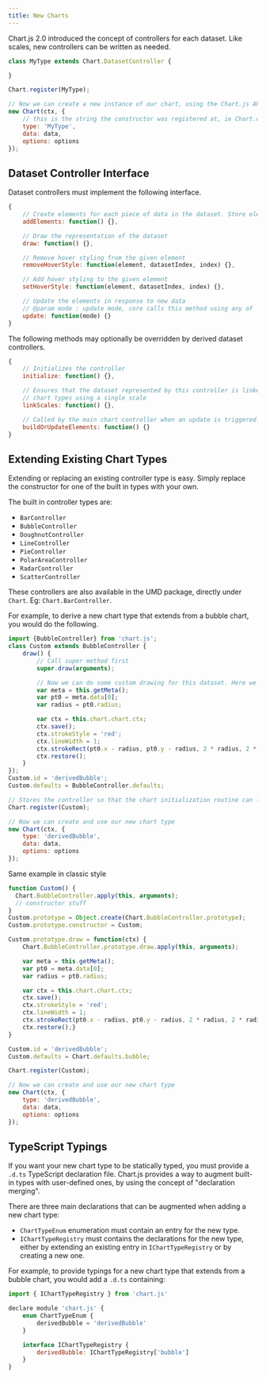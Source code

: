 ```yaml
---
title: New Charts
---
```


Chart.js 2.0 introduced the concept of controllers for each dataset. Like scales, new controllers can be written as needed.

```javascript
class MyType extends Chart.DatasetController {

}

Chart.register(MyType);

// Now we can create a new instance of our chart, using the Chart.js API
new Chart(ctx, {
    // this is the string the constructor was registered at, ie Chart.controllers.MyType
    type: 'MyType',
    data: data,
    options: options
});
```

## Dataset Controller Interface

Dataset controllers must implement the following interface.

```javascript
{
    // Create elements for each piece of data in the dataset. Store elements in an array on the dataset as dataset.metaData
    addElements: function() {},

    // Draw the representation of the dataset
    draw: function() {},

    // Remove hover styling from the given element
    removeHoverStyle: function(element, datasetIndex, index) {},

    // Add hover styling to the given element
    setHoverStyle: function(element, datasetIndex, index) {},

    // Update the elements in response to new data
    // @param mode : update mode, core calls this method using any of `'active'`, `'hide'`, `'reset'`, `'resize'`, `'show'` or `undefined`
    update: function(mode) {}
}
```

The following methods may optionally be overridden by derived dataset controllers.

```javascript
{
    // Initializes the controller
    initialize: function() {},

    // Ensures that the dataset represented by this controller is linked to a scale. Overridden to helpers.noop in the polar area and doughnut controllers as these
    // chart types using a single scale
    linkScales: function() {},

    // Called by the main chart controller when an update is triggered. The default implementation handles the number of data points changing and creating elements appropriately.
    buildOrUpdateElements: function() {}
}
```

## Extending Existing Chart Types

Extending or replacing an existing controller type is easy. Simply replace the constructor for one of the built in types with your own.

The built in controller types are:

* `BarController`
* `BubbleController`
* `DoughnutController`
* `LineController`
* `PieController`
* `PolarAreaController`
* `RadarController`
* `ScatterController`

These controllers are also available in the UMD package, directly under `Chart`. Eg: `Chart.BarController`.

For example, to derive a new chart type that extends from a bubble chart, you would do the following.

```javascript
import {BubbleController} from 'chart.js';
class Custom extends BubbleController {
    draw() {
        // Call super method first
        super.draw(arguments);

        // Now we can do some custom drawing for this dataset. Here we'll draw a red box around the first point in each dataset
        var meta = this.getMeta();
        var pt0 = meta.data[0];
        var radius = pt0.radius;

        var ctx = this.chart.chart.ctx;
        ctx.save();
        ctx.strokeStyle = 'red';
        ctx.lineWidth = 1;
        ctx.strokeRect(pt0.x - radius, pt0.y - radius, 2 * radius, 2 * radius);
        ctx.restore();
    }
});
Custom.id = 'derivedBubble';
Custom.defaults = BubbleController.defaults;

// Stores the controller so that the chart initialization routine can look it up
Chart.register(Custom);

// Now we can create and use our new chart type
new Chart(ctx, {
    type: 'derivedBubble',
    data: data,
    options: options
});
```

Same example in classic style

```javascript
function Custom() {
  Chart.BubbleController.apply(this, arguments);
  // constructor stuff
}
Custom.prototype = Object.create(Chart.BubbleController.prototype);
Custom.prototype.constructor = Custom;

Custom.prototype.draw = function(ctx) {
    Chart.BubbleController.prototype.draw.apply(this, arguments);

    var meta = this.getMeta();
    var pt0 = meta.data[0];
    var radius = pt0.radius;

    var ctx = this.chart.chart.ctx;
    ctx.save();
    ctx.strokeStyle = 'red';
    ctx.lineWidth = 1;
    ctx.strokeRect(pt0.x - radius, pt0.y - radius, 2 * radius, 2 * radius);
    ctx.restore();}
}

Custom.id = 'derivedBubble';
Custom.defaults = Chart.defaults.bubble;

Chart.register(Custom);

// Now we can create and use our new chart type
new Chart(ctx, {
    type: 'derivedBubble',
    data: data,
    options: options
});
```

## TypeScript Typings

If you want your new chart type to be statically typed, you must provide a `.d.ts` TypeScript declaration file. Chart.js provides a way to augment built-in types with user-defined ones, by using the concept of "declaration merging".

There are three main declarations that can be augmented when adding a new chart type:

* `ChartTypeEnum` enumeration must contain an entry for the new type.
* `IChartTypeRegistry` must contains the declarations for the new type, either by extending an existing entry in `IChartTypeRegistry` or by creating a new one.

For example, to provide typings for a new chart type that extends from a bubble chart, you would add a `.d.ts` containing:

```javascript
import { IChartTypeRegistry } from 'chart.js'

declare module 'chart.js' {
    enum ChartTypeEnum {
        derivedBubble = 'derivedBubble'
    }

    interface IChartTypeRegistry {
        derivedBubble: IChartTypeRegistry['bubble']
    }
}
```
